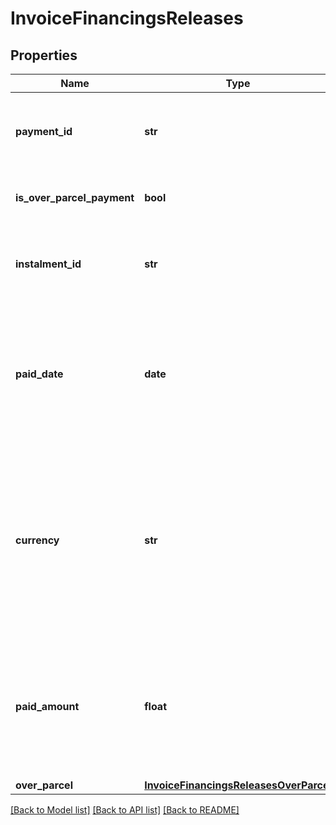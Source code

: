 # InvoiceFinancingsReleases

## Properties
Name | Type | Description | Notes
------------ | ------------- | ------------- | -------------
**payment_id** | **str** | Identificador de pagamento de responsabilidade de cada Instituição transmissora. | [optional] 
**is_over_parcel_payment** | **bool** | Identifica se é um pagamento pactuado (false) ou avulso (true). | 
**instalment_id** | **str** | Identificador de parcela, de responsabilidade de cada Instituição transmissora. | 
**paid_date** | **date** | Data efetiva do pagamento referente ao contrato da modalidade de crédito consultada, conforme especificação RFC-3339. p.ex. 2014-03-19 | 
**currency** | **str** | Moeda referente ao valor monetário informado, segundo modelo ISO-4217. p.ex. &#x27;&#x27;BRL&#x27;_&#x27;_&#x27;. Todos os valores monetários informados estão representados com a moeda vigente do Brasil.  | 
**paid_amount** | **float** | Valor do pagamento referente ao  contrato da modalidade de crédito consultada. Expresso em valor monetário com até 4 casas decimais.  | 
**over_parcel** | [**InvoiceFinancingsReleasesOverParcel**](InvoiceFinancingsReleasesOverParcel.md) |  | 

[[Back to Model list]](../README.md#documentation-for-models) [[Back to API list]](../README.md#documentation-for-api-endpoints) [[Back to README]](../README.md)


